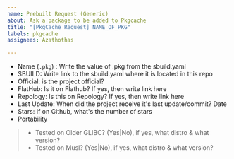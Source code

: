 ```yaml
---
name: Prebuilt Request (Generic)
about: Ask a package to be added to Pkgcache
title: "[PkgCache Request] NAME_OF_PKG"
labels: pkgcache
assignees: Azathothas

---
```


- Name (`.pkg`) : Write the value of .pkg from the sbuild.yaml
- SBUILD: Write link to the sbuild.yaml where it is located in this repo
- Official: is the project official?
- FlatHub: Is it on Flathub? If yes, then write link here
- Repology: Is this on Repology? If yes, then write link here
- Last Update: When did the project receive it's last update/commit? Date
- Stars: If on Github, what's the number of stars
- Portability 
> - Tested on Older GLIBC?
> (Yes|No), if yes, what distro & what version?
> - Tested on Musl?
>  (Yes|No), if yes, what distro & what version?
